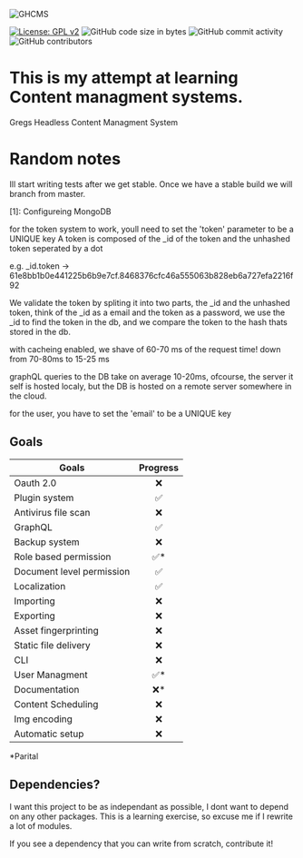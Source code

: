
![GHCMS](https://raw.githubusercontent.com/GrzegorzManiak/GHCMS/master/GHcms.png)

[![License: GPL v2](https://img.shields.io/badge/License-GPL_v2-blue.svg)](https://www.gnu.org/licenses/old-licenses/gpl-2.0.en.html) 
![GitHub code size in bytes](https://img.shields.io/github/languages/code-size/GrzegorzManiak/GHCMS)
![GitHub commit activity](https://img.shields.io/github/commit-activity/w/GrzegorzManiak/GHCMS)
![GitHub contributors](https://img.shields.io/github/contributors/GrzegorzManiak/GHCMS)

# This is my attempt at learning Content managment systems.

Gregs
Headless
Content
Managment
System

# Random notes

Ill start writing tests after we get stable.
Once we have a stable build we will branch from master.

[1]: Configureing MongoDB

for the token system to work, youll need to set the 'token' parameter to be a UNIQUE key
A token is composed of the _id of the token and the unhashed token seperated by a dot

e.g. _id.token -> 61e8bb1b0e441225b6b9e7cf.8468376cfc46a555063b828eb6a727efa2216f92

We validate the token by spliting it into two parts, the _id and the unhashed token, think of the _id as a email and the token as a password,
we use the _id to find the token in the db, and we compare the token to the hash thats stored in the db.

with cacheing enabled, we shave of 60-70 ms of the request time! down from 70-80ms to 15-25 ms

graphQL queries to the DB take on average 10-20ms, ofcourse, the server it self is hosted localy, but the DB is hosted on a remote server somewhere in the cloud.

for the user, you have to set the 'email' to be a UNIQUE key


## Goals

| Goals | Progress |
| ------------- |:-------------:|
| Oauth 2.0             | ❌ |
| Plugin system         | ✅ |
| Antivirus file scan   | ❌ |
| GraphQL               | ✅ |
| Backup system         | ❌ |
| Role based permission | ✅* |
| Document level permission | ✅ |
| Localization          | ✅ |
| Importing             | ❌ |
| Exporting             | ❌ |
| Asset fingerprinting  | ❌ |
| Static file delivery  | ❌ |
| CLI                   | ❌ |
| User Managment        | ✅* |
| Documentation         | ❌* |
| Content Scheduling    | ❌ |
| Img encoding          | ❌ |
| Automatic setup       | ❌ |

*Parital

## Dependencies?

I want this project to be as independant as possible, I dont want to depend on any other packages.
This is a learning exercise, so excuse me if I rewrite a lot of modules.

If you see a dependency that you can write from scratch, contribute it!